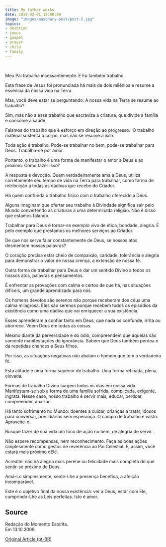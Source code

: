 ```yaml
---
title: My father works
date: 2019-02-01 19:00:00
image: "images/masonary-post/post-2.jpg"
topics: 
- devotion
- jesus
- gospel
- prayer
- child
- family
---
```

 

Meu Pai trabalha incessantemente. E Eu também trabalho.

Esta frase de Jesus foi pronunciada há mais de dois milênios e resume a
essência da nossa vida na Terra.

Mas, você deve estar se perguntando: A nossa vida na Terra se resume ao
trabalho?

Sim, mas não a esse trabalho que escraviza a criatura, que divide a família e
consome a saúde.

Falamos do trabalho que é esforço em direção ao progresso.  O trabalho material
sustenta o corpo, mas não se resume a isso.

Toda ação é trabalho. Pode-se trabalhar no bem, pode-se trabalhar para Deus.
Trabalha-se por amor.

Portanto, o trabalho é uma forma de manifestar o amor a Deus e ao próximo. Como
fazer isso?

A resposta é devoção. Quem verdadeiramente ama a Deus, utiliza corretamente seu
tempo de vida na Terra para trabalhar, como forma de retribuição a todas as
dádivas que recebe do Criador.

Há quem confunda o trabalho físico com o trabalho oferecido a Deus.

Alguns imaginam que ofertar seu trabalho à Divindade significa sair pelo Mundo
convertendo as criaturas a uma determinada religião. Não é disso que estamos
falando.

Trabalhar para Deus é tornar-se exemplo vivo de ética, bondade, alegria. É pelo
exemplo que prestamos os melhores serviços ao Criador.

De que nos serve falar constantemente de Deus, se nossos atos desmentem nossas
palavras?

O coração precisa estar cheio de compaixão, caridade, tolerância e alegria para
demonstrar o valor de nossa crença, a extensão de nossa fé.

Outra forma de trabalhar para Deus é dar um sentido Divino a todos os nossos
atos, palavras e pensamentos.

É enfrentar as provações com calma e certos de que há, nas situações difíceis,
um grande aprendizado para nós.

Os homens devotos são serenos não porque receberam dos céus uma calma
milagrosa. Eles são serenos porque recebem todos os episódios da existência
como uma dádiva que vai enriquecer a sua existência.

Esses aprenderam a confiar tanto em Deus, que nada os confunde, irrita ou
aborrece. Veem Deus em todas as coisas.

Mesmo diante da perversidade e do ódio, compreendem que aquelas são somente
manifestações de ignorância. Sabem que Deus também perdoa e dá repetidas
chances a Seus filhos.

Por isso, as situações negativas não abalam o homem que tem a verdadeira fé.

Esta atitude é uma forma superior de trabalho. Uma forma refinada, plena,
elevada.

Formas de trabalho Divino surgem todos os dias em nossa vida. Manifestam-se sob
a forma de uma família sofrida, complicada, exigente, ingrata. Nesse caso,
nosso trabalho é servir mais, educar, perdoar, compreender, auxiliar.

Há tanto sofrimento no Mundo: doentes a cuidar, crianças a tratar, idosos para
conversar, presidiários sem esperança. O campo de trabalho é vasto.
Aproveite-o.

Busque fazer de sua vida um foco de ação no bem, de alegria de servir.

Não espere recompensas, nem reconhecimento. Faça as boas ações simplesmente
como gestos de reverência ao Pai Celestial. E, assim, você estará mais próximo
dEle.

Acredite: não há alegria mais perene ou felicidade mais completa do que
sentir-se próximo de Deus.

Amá-Lo simplesmente, sentir-Lhe a presença benéfica, a afeição incomparável.

Este é o objetivo final da nossa existência: ver a Deus, estar com Ele,
cumprindo-Lhe as Leis perfeitas. Isto é amor.

## Source
Redação do Momento Espírita.  
Em 13.10.2009.


[Original Article (pt-BR)](http://momento.com.br/pt/ler_texto.php?id=1559)
